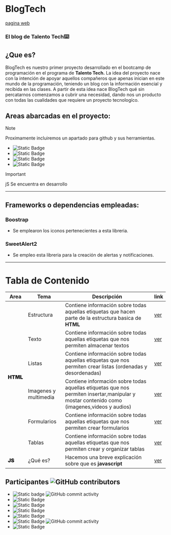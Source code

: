 # BlogTech
[pagina web](https://gomezrkevinm.github.io/BlogTech/public/)

<h3>El blog de Talento Tech⌨️</h3>

## ¿Que es?
BlogTech es nuestro primer proyecto desarrollado en el bootcamp de programación en el programa de <strong>Talento Tech.</strong>
La idea del proyecto nace con la intención de apoyar aquellos compañeros que apenas inician en este mundo de la programación, teniendo un blog con la información esencial y recibida en las clases.
A partir de esta idea nace BlogTech qué sin percatarnos comenzamos a cubrir una necesidad, dando nos un producto con todas las cualidades que requiere un proyecto tecnologíco. 

## Areas abarcadas en el proyecto:
> [!NOTE]
> Proximamente incluiremos un apartado para github y sus herramientas.

- ![Static Badge](https://img.shields.io/badge/Git-comandos_basicos-black?logo=git)
- ![Static Badge](https://img.shields.io/badge/Gitlab-solo_conexion_ssh-black?logo=gitlab)
- ![Static Badge](https://img.shields.io/badge/Html-estructuras_y_etiquetas-black.svg?logo=html)
- ![Static Badge](https://img.shields.io/badge/Javascript-conceptos_basicos-black?logo=javascript)

> [!IMPORTANT]
> jS Se encuentra en desarrollo

---
## Frameworks o dependencias empleadas:

### Boostrap
 * Se emplearon los iconos pertenecientes a esta libreria.

### SweetAlert2
 * Se empleo esta libreria para la creación de alertas y notificaciones.
---

# Tabla de Contenido

<table>
  <thead>
    <th style="text-align:center">Area</th>
    <th style="text-align:center">Tema</th>
    <th style="text-align:center">Descripción</th>
    <th style="text-align:center">link</th>
  </thead>
  <tbody>
  <tr>
    <td rowspan="6" style="font-weight:900">HTML</td>
    <td>Estructura</td>
    <td>Contiene información sobre todas aquellas etiquetas que hacen parte de la estructura basica de <strong>HTML</strong></td>
    <td><a href="https://gomezrkevinm.github.io/BlogTech/public/html/html.html">ver</a></td>
  </tr>
  <tr>
    <td>Texto</td>
    <td>Contiene información sobre todas aquellas etiquetas que nos permiten almacenar textos</td>
    <td><a href="https://gomezrkevinm.github.io/BlogTech/public/html/html.html">ver</a></td>
  </tr>
  <tr>
    <td>Listas</td>
    <td>Contiene información sobre todas aquellas etiquetas que nos permiten crear listas (ordenadas y desordenadas)</td>
    <td><a href="https://gomezrkevinm.github.io/BlogTech/public/html/html.html">ver</a></td>
  </tr>
  <tr>
    <td>Imagenes y multimedia</td>
    <td>Contiene información sobre todas aquellas etiquetas que nos permiten insertar,manipular y mostar contenido como (imagenes,videos y audios)</td>
    <td><a href="https://gomezrkevinm.github.io/BlogTech/public/html/html.html">ver</a></td>
  </tr>
  <tr>
    <td>Formularios</td>
    <td>Contiene información sobre todas aquellas etiquetas que nos permiten crear formularios</td>
    <td><a href="https://gomezrkevinm.github.io/BlogTech/public/html/html.html">ver</a></td>
  </tr>
  <tr>
    <td>Tablas</td>
    <td>Contiene información sobre todas aquellas etiquetas que nos permiten crear y organizar tablas</td>
    <td><a href="https://gomezrkevinm.github.io/BlogTech/public/html/html.html">ver</a></td>
  </tr>
    <tr>
    <td style="font-weight:900">JS</td>
    <td>¿Qué es?</td>
    <td>Hacemos una breve explicación sobre que es <strong>javascript</strong></td>
    <td><a href="https://gomezrkevinm.github.io/BlogTech/public/html/js.html">ver</a></td>
  </tr>
  </tbody>
</table>

## Participantes ![GitHub contributors](https://img.shields.io/github/contributors-anon/gomezrkevinm/BlogTech)
- ![Static badge](https://img.shields.io/badge/Kevin_Gómez-000?style=for-the-badge&logo=github&logoColor=white) ![GitHub commit activity](https://img.shields.io/github/commit-activity/t/gomezrkevinm/BlogTech)
- ![Static Badge](https://img.shields.io/badge/Ivan_Quientero-000?style=for-the-badge&logo=github&logoColor=white)
- ![Static Badge](https://img.shields.io/badge/Ana_Ahumada-000?style=for-the-badge&logo=github&logoColor=white)
- ![Static Badge](https://img.shields.io/badge/Luis_Ozuna-000?style=for-the-badge&logo=github&logoColor=white)
- ![Static Badge](https://img.shields.io/badge/Jair_Hamburger-000?style=for-the-badge&logo=github&logoColor=white)
- ![Static Badge](https://img.shields.io/badge/Jailer_Vasco-000?style=for-the-badge&logo=github&logoColor=white) ![GitHub commit activity](https://img.shields.io/github/commit-activity/t/ImJay18/BlogTech)
- ![Static Badge](https://img.shields.io/badge/Yerlis_Manjarrez-000?style=for-the-badge&logo=github&logoColor=white) 
